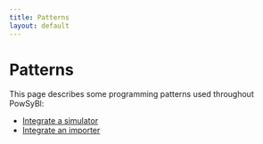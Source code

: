 ```yaml
---
title: Patterns
layout: default
---
```


# Patterns

This page describes some programming patterns used throughout PowSyBl:

- [Integrate a simulator](simulator-integration.md)
- [Integrate an importer]()

